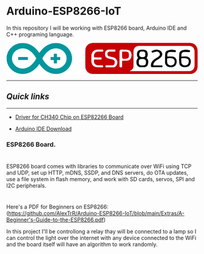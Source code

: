 # Arduino-ESP8266-IoT

In this repository I will be working with ESP8266 board, Arduino IDE and C++ programing language.

![LOGO](https://github.com/AlexTrR/Arduino-ESP8266-IoT/blob/main/Extras/Arduino%20Logo.png)

---
## _Quick links_
---

- [Driver for CH340 Chip on ESP82266 Board](https://learn.sparkfun.com/tutorials/how-to-install-ch340-drivers)

- [Arduino IDE Download](https://www.arduino.cc/en/software)

### ESP8266 Board.
#

ESP8266 board comes with libraries to communicate over WiFi using TCP and UDP, set up HTTP, mDNS, SSDP, and DNS servers, do OTA updates, use a file system in flash memory, and work with SD cards, servos, SPI and I2C peripherals.
#

Here's a PDF for Beginners on ESP8266: (https://github.com/AlexTrR/Arduino-ESP8266-IoT/blob/main/Extras/A-Beginner's-Guide-to-the-ESP8266.pdf)


In this project I'll be controllong a relay thay will be connected to a lamp so I can control the light over the internet with any device connected to the WiFi and the board itself will have an algorithm to work randomly. 
